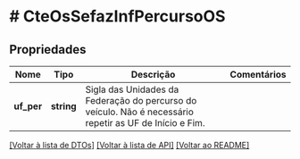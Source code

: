 # # CteOsSefazInfPercursoOS

## Propriedades

Nome | Tipo | Descrição | Comentários
------------ | ------------- | ------------- | -------------
**uf_per** | **string** | Sigla das Unidades da Federação do percurso do veículo.  Não é necessário repetir as UF de Início e Fim. |

[[Voltar à lista de DTOs]](../../README.md#models) [[Voltar à lista de API]](../../README.md#endpoints) [[Voltar ao README]](../../README.md)
